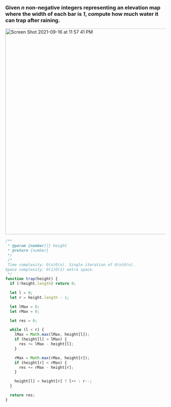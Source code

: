 ### Given _n_ non-negative integers representing an elevation map where the width of each bar is _1_, compute how much water it can trap after raining.

<img width="647" alt="Screen Shot 2021-09-16 at 11 57 41 PM" src="https://user-images.githubusercontent.com/37787994/133738506-de90c1a7-63c2-45bf-ac74-964809fe0111.png">

```Javascript
/**
 * @param {number[]} height
 * @return {number}
 */
 /*
 Time complexity: O(n)O(n). Single iteration of O(n)O(n).
Space complexity: O(1)O(1) extra space.
 */
function trap(height) {
  if (!height.length) return 0;

  let l = 0;
  let r = height.length - 1;

  let lMax = 0;
  let rMax = 0;

  let res = 0;

  while (l < r) {
    lMax = Math.max(lMax, height[l]);
    if (height[l] < lMax) {
      res += lMax - height[l];
    }

    rMax = Math.max(rMax, height[r]);
    if (height[r] < rMax) {
      res += rMax - height[r];
    }

    height[l] < height[r] ? l++ : r--;
  }

  return res;
}

```
